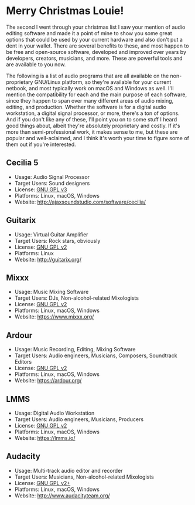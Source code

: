 # Merry Christmas Louie!

The second I went through your christmas list I saw your mention of audio editing software and made it a point of mine to show you some great options that could be used by your current hardware and also don't put a dent in your wallet. There are several benefits to these, and most happen to be free and open-source software, developed and improved over years by developers, creators, musicians, and more. These are powerful tools and are available to you now.

The following is a list of audio programs that are all available on the non-proprietary GNU/Linux platform, so they're available for your current netbook, and most typically work on macOS and Windows as well. I'll mention the compatibility for each and the main purpose of each software, since they happen to span over many different areas of audio mixing, editing, and production. Whether the software is for a digital audio workstation, a digital signal processor, or more, there's a ton of options. And if you don't like any of these, I'll point you on to some stuff I heard good things about, albeit they're absolutely proprietary and costly. If it's more than semi-professional work, it makes sense to me, but these are popular and well-aclaimed, and I think it's worth your time to figure some of them out if you're interested.

## Cecilia 5

- Usage: Audio Signal Processor
- Target Users: Sound designers
- License: [GNU GPL v3](http://www.gnu.org/licenses/gpl.html)
- Platforms: Linux, macOS, Windows
- Website: http://ajaxsoundstudio.com/software/cecilia/

## Guitarix

- Usage: Virtual Guitar Amplifier
- Target Users: Rock stars, obviously
- License: [GNU GPL v2](https://www.gnu.org/licenses/old-licenses/gpl-2.0.en.html)
- Platforms: Linux
- Website: http://guitarix.org/

## Mixxx 

- Usage: Music Mixing Software
- Target Users: DJs, Non-alcohol-related Mixologists
- License: [GNU GPL v2](https://github.com/mixxxdj/mixxx/blob/master/LICENSE)
- Platforms: Linux, macOS, Windows
- Website: https://www.mixxx.org/

## Ardour

- Usage: Music Recording, Editing, Mixing Software
- Target Users: Audio engineers, Musicians, Composers, Soundtrack Editors
- License: [GNU GPL v2](https://ardour.org/copying.html)
- Platforms: Linux, macOS, Windows
- Website: https://ardour.org/ 

## LMMS

- Usage: Digital Audio Workstation
- Target Users: Audio engineers, Musicians, Producers
- License: [GNU GPL v2](https://github.com/LMMS/lmms/blob/stable-1.2/LICENSE.txt)
- Platforms: Linux, macOS, Windows
- Website: https://lmms.io/

## Audacity

- Usage: Multi-track audio editor and recorder
- Target Users: Musicians, Non-alcohol-related Mixologists
- License: [GNU GPL v2+](http://www.audacityteam.org/about/license/)
- Platforms: Linux, macOS, Windows
- Website: http://www.audacityteam.org/